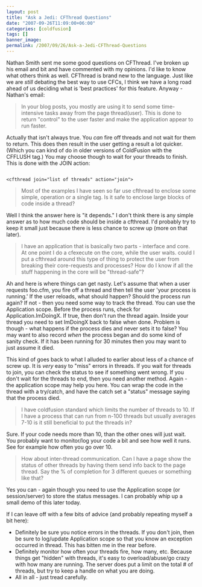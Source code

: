 ```yaml
---
layout: post
title: "Ask a Jedi: CFThread Questions"
date: "2007-09-26T11:09:00+06:00"
categories: [coldfusion]
tags: []
banner_image: 
permalink: /2007/09/26/Ask-a-Jedi-CFThread-Questions
---
```


Nathan Smith sent me some good questions on CFThread. I've broken up his email and bit and have commented with my opinions. I'd like to know what others think as well. CFThread is brand new to the language. Just like we are <i>still</i> debating the best way to use CFCs, I think we have a long road ahead of us deciding what is 'best practices' for this feature. Anyway - Nathan's email:

<blockquote>
In your blog posts, you mostly are using it to send some time-intensive tasks away from the page thread(user).  This is
done to return "control" to the user faster and make the application appear to run faster. 
</blockquote>

Actually that isn't always true. You <i>can</i> fire off threads and not wait for them to return. This does then result in the user getting a result a lot quicker. (Which you can kind of do in older versions of ColdFusion with the CFFLUSH tag.) You may choose though to wait for your threads to finish. This is done with the JOIN action:

<code>
&lt;cfthread join="list of threads" action="join"&gt;
</code>


<blockquote>
Most of the examples I have seen so far use cfthread to enclose some simple, operation or a single tag.  Is it safe to enclose large blocks of code inside a thread?
</blockquote>

Well I think the answer here is "it depends." I don't think there is any simple answer as to how much code should be inside a cfthread. I'd probably try to keep it small just because there is less chance to screw up (more on that later). 

<blockquote>
I have an application that is basically two parts -
interface and core.  At one point I do a cfexecute on the core, while the user waits.  could I put a cfthread around this type of thing to protect the user from breaking their core-requests and processes?  How do I know if all the stuff
happening in the core will be "thread-safe"?
</blockquote>

Ah and here is where things can get nasty. Let's assume that when a user requests foo.cfm, you fire off a thread and then tell the user 'your process is running.' If the user reloads, what should happen? Should the process run again? If not - then you need some way to track the thread. You can use the Application scope. Before the process runs, check for Application.ImDoingX. If true, then don't run the thread again. Inside your thread you need to set ImDoingX back to false when done. Problem is though - what happens if the process dies and never sets it to false? You may want to also record <i>when</i> the process began and do some kind of sanity check. If it has been running for 30 minutes then you may want to just assume it died. 

This kind of goes back to what I alluded to earlier about less of a chance of screw up. It is <i>very</i> easy to "miss" errors in threads. If you wait for threads to join, you can check the status to see if something went wrong. If you don't wait for the threads to end, then you need another method. Again - the application scope may help you here. You can wrap the code in the thread with a try/catch, and have the catch set a "status" message saying that the process died. 

<blockquote>
I have coldfusion standard which
limits the number of threads to 10.  If I have a process that can run from n-100 threads but usually averages 7-10 is it still beneficial to put the threads in?
</blockquote>

Sure. If your code needs more than 10, than the other ones will just wait. You probably want to monitor/log your code a bit and see how well it runs. See for example how often you go over 10.

<blockquote>
How about inter-thread communication.  Can I have a page show the status of other threads by having them send info back to the page thread.  Say the % of completion for 3 different queues or something like that?
</blockquote>

Yes you can - again though you need to use the Application scope (or session/server) to store the status messages. I can probably whip up a small demo of this later today.

If I can leave off with a few bits of advice (and probably repeating myself a bit here):


<ul>
<li>Definitely be sure you notice errors in the threads. If you don't join, then be sure to log/update Application scope so that you know an exception occurred in thread. This has bitten me in the rear before.
<li>Definitely monitor how often your threads fire, how many, etc. Because things get "hidden" with threads, it's easy to overload/abuse/go crazy with how many are running. The server does put a limit on the total # of threads, but try to keep a handle on what you are doing. 
<li>All in all - just tread carefully.
</ul>
